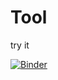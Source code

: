 # Tool
try it

[![Binder](https://mybinder.org/badge_logo.svg)](https://mybinder.org/v2/gh/FreWiku/Tool/main?labpath=https%3A%2F%2Fgithub.com%2FFreWiku%2FTool)
